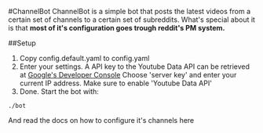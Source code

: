 #ChannelBot
ChannelBot is a simple bot that posts the latest videos from a certain set of channels to a certain set of subreddits.
What's special about it is that **most of it's configuration goes trough reddit's PM system.**

##Setup
1. Copy config.default.yaml to config.yaml
2. Enter your settings.
A API key to the Youtube Data API can be retrieved at [Google's Developer Console](http://console.developers.google.com)
Choose 'server key' and enter your current IP address.
Make sure to enable 'Youtube Data API'
3. Done. Start the bot with:
```
./bot
```
And read the docs on how to configure it's channels here
